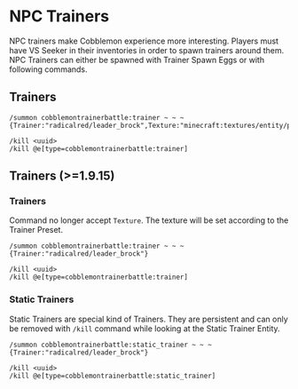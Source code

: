# NPC Trainers

NPC trainers make Cobblemon experience more interesting. Players must have VS Seeker in their inventories in order to spawn trainers around them. NPC Trainers can either be spawned with Trainer Spawn Eggs or with following commands.

## Trainers

```
/summon cobblemontrainerbattle:trainer ~ ~ ~ {Trainer:"radicalred/leader_brock",Texture:"minecraft:textures/entity/player/slim/steve.png"}
```
```
/kill <uuid>
/kill @e[type=cobblemontrainerbattle:trainer]
```

## Trainers (>=1.9.15)

### Trainers

Command no longer accept `Texture`. The texture will be set according to the Trainer Preset.

```
/summon cobblemontrainerbattle:trainer ~ ~ ~ {Trainer:"radicalred/leader_brock"}
```
```
/kill <uuid>
/kill @e[type=cobblemontrainerbattle:trainer]
```

### Static Trainers

Static Trainers are special kind of Trainers. They are persistent and can only be removed with `/kill` command while looking at the Static Trainer Entity.

```
/summon cobblemontrainerbattle:static_trainer ~ ~ ~ {Trainer:"radicalred/leader_brock"}
```
```
/kill <uuid>
/kill @e[type=cobblemontrainerbattle:static_trainer]
```